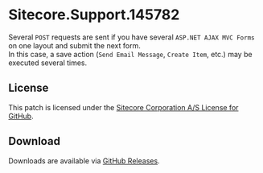 # Sitecore.Support.145782
Several `POST` requests are sent if you have several `ASP.NET AJAX MVC Forms` on one layout and submit the next form.<br/>
In this case, a save action (`Send Email Message`, `Create Item`, etc.) may be executed several times.

## License  
This patch is licensed under the [Sitecore Corporation A/S License for GitHub](https://github.com/sitecoresupport/Sitecore.Support.145782/blob/master/LICENSE).  

## Download  
Downloads are available via [GitHub Releases](https://github.com/sitecoresupport/Sitecore.Support.145782/releases).  
